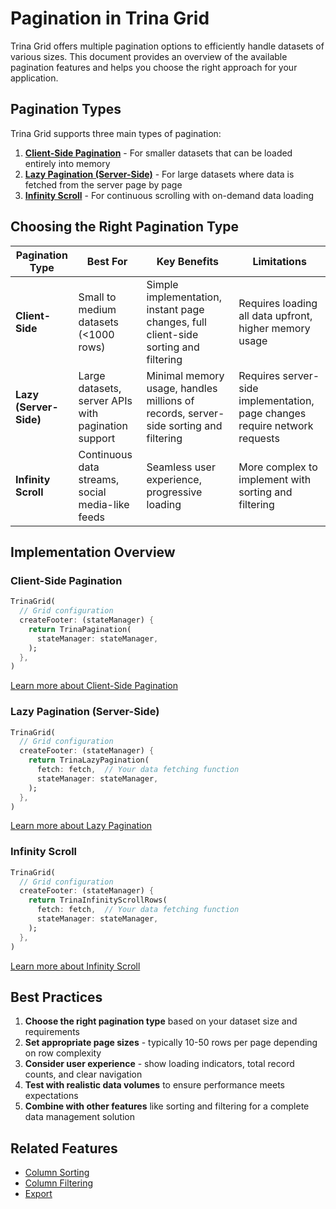 # Pagination in Trina Grid

Trina Grid offers multiple pagination options to efficiently handle datasets of various sizes. This document provides an overview of the available pagination features and helps you choose the right approach for your application.

## Pagination Types

Trina Grid supports three main types of pagination:

1. **[Client-Side Pagination](pagination-client.md)** - For smaller datasets that can be loaded entirely into memory
2. **[Lazy Pagination (Server-Side)](lazy-pagination.md)** - For large datasets where data is fetched from the server page by page
3. **[Infinity Scroll](infinity-scroll.md)** - For continuous scrolling with on-demand data loading

## Choosing the Right Pagination Type

| Pagination Type | Best For | Key Benefits | Limitations |
|----------------|----------|-------------|------------|
| **Client-Side** | Small to medium datasets (<1000 rows) | Simple implementation, instant page changes, full client-side sorting and filtering | Requires loading all data upfront, higher memory usage |
| **Lazy (Server-Side)** | Large datasets, server APIs with pagination support | Minimal memory usage, handles millions of records, server-side sorting and filtering | Requires server-side implementation, page changes require network requests |
| **Infinity Scroll** | Continuous data streams, social media-like feeds | Seamless user experience, progressive loading | More complex to implement with sorting and filtering |

## Implementation Overview

### Client-Side Pagination

```dart
TrinaGrid(
  // Grid configuration
  createFooter: (stateManager) {
    return TrinaPagination(
      stateManager: stateManager,
    );
  },
)
```

[Learn more about Client-Side Pagination](pagination-client.md)

### Lazy Pagination (Server-Side)

```dart
TrinaGrid(
  // Grid configuration
  createFooter: (stateManager) {
    return TrinaLazyPagination(
      fetch: fetch,  // Your data fetching function
      stateManager: stateManager,
    );
  },
)
```

[Learn more about Lazy Pagination](lazy-pagination.md)

### Infinity Scroll

```dart
TrinaGrid(
  // Grid configuration
  createFooter: (stateManager) {
    return TrinaInfinityScrollRows(
      fetch: fetch,  // Your data fetching function
      stateManager: stateManager,
    );
  },
)
```

[Learn more about Infinity Scroll](infinity-scroll.md)

## Best Practices

1. **Choose the right pagination type** based on your dataset size and requirements
2. **Set appropriate page sizes** - typically 10-50 rows per page depending on row complexity
3. **Consider user experience** - show loading indicators, total record counts, and clear navigation
4. **Test with realistic data volumes** to ensure performance meets expectations
5. **Combine with other features** like sorting and filtering for a complete data management solution

## Related Features

- [Column Sorting](column-sorting.md)
- [Column Filtering](column-filtering.md)
- [Export](export.md)
